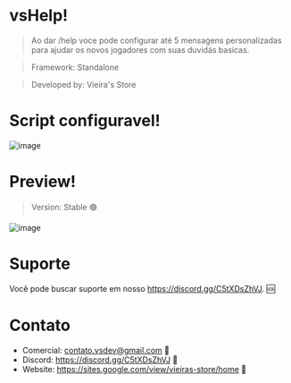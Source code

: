 # vsHelp!

> Ao dar /help voce pode configurar até 5 mensagens personalizadas para ajudar os novos jogadores com suas duvidás basicas.

> Framework: Standalone

> Developed by: Vieira's Store

# Script configuravel!

![image](https://user-images.githubusercontent.com/98975919/186281485-463842d7-a571-4f26-872e-744521e19b36.png)

# Preview!

> Version: Stable 🟢

![image](https://user-images.githubusercontent.com/98975919/186281436-fe6ca2e4-a1bc-4370-ac8e-d1dc204d521a.png)

# Suporte
Você pode buscar suporte em nosso https://discord.gg/C5tXDsZhVJ. 🆘

# Contato
- Comercial: contato.vsdev@gmail.com 🧾
- Discord: https://discord.gg/C5tXDsZhVJ 🧾
- Website: https://sites.google.com/view/vieiras-store/home 🧾
